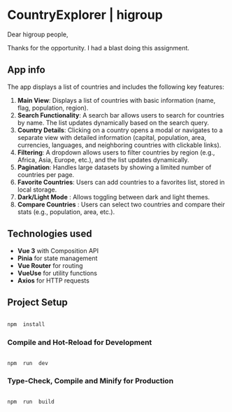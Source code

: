 # CountryExplorer | higroup

Dear higroup people,

Thanks for the opportunity. I had a blast doing this assignment.

## App info

The app displays a list of countries and includes the following key features:

1. **Main View**: Displays a list of countries with basic information (name, flag, population, region).
2. **Search Functionality**: A search bar allows users to search for countries by name. The list updates dynamically based on the search query.
3. **Country Details**: Clicking on a country opens a modal or navigates to a separate view with detailed information (capital, population, area, currencies, languages, and neighboring countries with clickable links).
4. **Filtering**: A dropdown allows users to filter countries by region (e.g., Africa, Asia, Europe, etc.), and the list updates dynamically.
5. **Pagination**: Handles large datasets by showing a limited number of countries per page.
6. **Favorite Countries**: Users can add countries to a favorites list, stored in local storage.
7. **Dark/Light Mode** : Allows toggling between dark and light themes.
8. **Compare Countries** : Users can select two countries and compare their stats (e.g., population, area, etc.).

## Technologies used

- **Vue 3** with Composition API
- **Pinia** for state management
- **Vue Router** for routing
- **VueUse** for utility functions
- **Axios** for HTTP requests

## Project Setup

```sh

npm  install

```

### Compile and Hot-Reload for Development

```sh

npm  run  dev

```

### Type-Check, Compile and Minify for Production

```sh

npm  run  build

```
